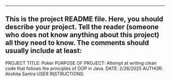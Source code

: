 ------------------------------------------------------------------------
This is the project README file. Here, you should describe your project.
Tell the reader (someone who does not know anything about this project)
all they need to know. The comments should usually include at least:
------------------------------------------------------------------------

PROJECT TITLE: Poker
PURPOSE OF PROJECT: Attempt at writing clean code that follows the principles of OOP in Java.
DATE: 2/26/2025
AUTHOR: Akshita Santra
USER INSTRUCTIONS: 
